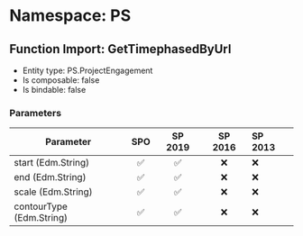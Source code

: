 # Namespace: PS

## Function Import: GetTimephasedByUrl

- Entity type: PS.ProjectEngagement
- Is composable: false
- Is bindable: false

### Parameters

Parameter | SPO | SP 2019 | SP 2016 | SP 2013
----------|:---:|:-------:|:-------:|:-------
start (Edm.String) | ✅ | ✅ | ❌ | ❌
end (Edm.String) | ✅ | ✅ | ❌ | ❌
scale (Edm.String) | ✅ | ✅ | ❌ | ❌
contourType (Edm.String) | ✅ | ✅ | ❌ | ❌